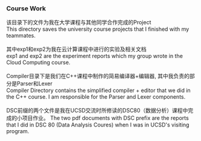 ### Course Work
该目录下的文件为我在大学课程与其他同学合作完成的Project  
This directory saves the university course projects that I finished with my teammates.   
</br>
其中exp1和exp2为我在云计算课程中进行的实验及相关文档    
exp1 and exp2 are the experiment reports which my group wrote in the Cloud Computing course.  
</br>
Compiler目录下是我们在C++课程中制作的简易编译器+编辑器, 其中我负责的部分是Parser和Lexer  
Compiler Directory contains the simplified compiler + editor that we did in the C++ course. I am responsible for the Parser and Lexer components.  
</br>
DSC前缀的两个文件是我在UCSD交流时所修读的DSC80（数据分析）课程中完成的小项目作业。
The two pdf documents with DSC prefix are the reports that I did in DSC 80 (Data Analysis Coures) when I was in UCSD's visiting program. 
